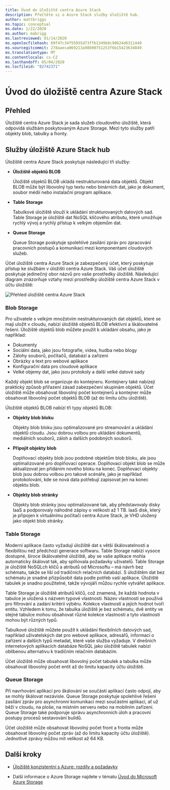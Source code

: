 ```yaml
---
title: Úvod do úložiště centra Azure Stack
description: Přečtěte si o Azure Stack služby úložiště hub.
author: mattbriggs
ms.topic: conceptual
ms.date: 1/22/2020
ms.author: mabrigg
ms.lastreviewed: 01/14/2020
ms.openlocfilehash: 69f47c34f55935d73ffb1349b8c90624d6311449
ms.sourcegitcommit: 278aaeca069213a98b90751253f6b15423634849
ms.translationtype: MT
ms.contentlocale: cs-CZ
ms.lasthandoff: 05/04/2020
ms.locfileid: "82742371"
---
```

# <a name="introduction-to-azure-stack-hub-storage"></a>Úvod do úložiště centra Azure Stack

## <a name="overview"></a>Přehled

Úložiště centra Azure Stack je sada služeb cloudového úložiště, která odpovídá službám poskytovaným Azure Storage. Mezi tyto služby patří objekty blob, tabulky a fronty.

## <a name="azure-stack-hub-storage-services"></a>Služby úložiště Azure Stack hub

Úložiště centra Azure Stack poskytuje následující tři služby:

- **Úložiště objektů BLOB**

    Úložiště objektů BLOB ukládá nestrukturovaná data objektů. Objekt BLOB může být libovolný typ textu nebo binárních dat, jako je dokument, soubor médií nebo instalační program aplikace.

- **Table Storage**

    Tabulkové úložiště slouží k ukládání strukturovaných datových sad. Table Storage je úložiště dat NoSQL klíčového atributu, které umožňuje rychlý vývoj a rychlý přístup k velkým objemům dat.

- **Queue Storage**

    Queue Storage poskytuje spolehlivé zasílání zpráv pro zpracování pracovních postupů a komunikaci mezi komponentami cloudových služeb.

Účet úložiště centra Azure Stack je zabezpečený účet, který poskytuje přístup ke službám v úložišti centra Azure Stack. Váš účet úložiště poskytuje jedinečný obor názvů pro vaše prostředky úložiště. Následující diagram znázorňuje vztahy mezi prostředky úložiště centra Azure Stack v účtu úložiště:

![Přehled úložiště centra Azure Stack](media/azure-stack-storage-overview/azurestackstorageoverview.svg)

### <a name="blob-storage"></a>Blob Storage

Pro uživatele s velkým množstvím nestrukturovaných dat objektů, které se mají uložit v cloudu, nabízí úložiště objektů BLOB efektivní a škálovatelné řešení. Úložiště objektů blob můžete použít k ukládání obsahu, jako je například:

- Dokumenty
- Sociální data, jako jsou fotografie, videa, hudba nebo blogy
- Zálohy souborů, počítačů, databází a zařízení
- Obrázky a text pro webové aplikace
- Konfigurační data pro cloudové aplikace
- Velké objemy dat, jako jsou protokoly a další velké datové sady

Každý objekt blob se organizuje do kontejneru. Kontejnery také nabízejí praktický způsob přiřazení zásad zabezpečení skupinám objektů. Účet úložiště může obsahovat libovolný počet kontejnerů a kontejner může obsahovat libovolný počet objektů BLOB (až do limitu účtu úložiště).

Úložiště objektů BLOB nabízí tři typy objektů BLOB:

- **Objekty blob bloku**

    Objekty blob bloku jsou optimalizované pro streamování a ukládání objektů cloudu. Jsou dobrou volbou pro ukládání dokumentů, mediálních souborů, záloh a dalších podobných souborů.

- **Připojit objekty blob**

    Doplňovací objekty blob jsou podobné objektům blob bloku, ale jsou optimalizované pro doplňovací operace. Doplňovací objekt blob se může aktualizovat jen přidáním nového bloku na konec. Doplňovací objekty blob jsou dobrou volbou pro takové scénáře, jako je například protokolování, kde se nová data potřebují zapisovat jen na konec objektu blob.

- **Objekty blob stránky**

    Objekty blob stránky jsou optimalizované tak, aby představovaly disky IaaS a podporovaly náhodné zápisy o velikosti až 1 TB. IaaS disk, který je připojen k virtuálnímu počítači centra Azure Stack, je VHD uložený jako objekt blob stránky.

### <a name="table-storage"></a>Table Storage

Moderní aplikace často vyžadují úložiště dat s větší škálovatelností a flexibilitou než předchozí generace softwaru. Table Storage nabízí vysoce dostupné, široce škálovatelné úložiště, aby se vaše aplikace mohla automaticky škálovat tak, aby splňovala požadavky uživatelů. Table Storage je úložiště NoSQLch klíčů a atributů od Microsoftu – má návrh bez schématu, takže se liší od tradičních relačních databází. S úložištěm dat bez schématu je snadné přizpůsobit data podle potřeb vaší aplikace. Úložiště tabulek je snadno použitelné, takže vývojáři můžou rychle vytvářet aplikace.

Table Storage je úložiště atributů klíčů, což znamená, že každá hodnota v tabulce je uložená s názvem typové vlastnosti. Název vlastnosti se používá pro filtrování a zadání kritérií výběru. Kolekce vlastností a jejich hodnot tvoří entitu. Vzhledem k tomu, že tabulka úložiště je bez schématu, dvě entity ve stejné tabulce mohou obsahovat různé kolekce vlastností a tyto vlastnosti mohou být různých typů.

Tabulkové úložiště můžete použít k ukládání flexibilních datových sad, například uživatelských dat pro webové aplikace, adresářů, informací o zařízení a dalších typů metadat, které vaše služba vyžaduje. V dnešních internetových aplikacích databáze NoSQL jako úložiště tabulek nabízí oblíbenou alternativu k tradičním relačním databázím.

Účet úložiště může obsahovat libovolný počet tabulek a tabulka může obsahovat libovolný počet entit až do limitu kapacity účtu úložiště.

### <a name="queue-storage"></a>Queue Storage

Při navrhování aplikací pro škálování se součásti aplikací často odpojí, aby se mohly škálovat nezávisle. Queue Storage poskytuje spolehlivé řešení zasílání zpráv pro asynchronní komunikaci mezi součástmi aplikací, ať už běží v cloudu, na ploše, na místním serveru nebo na mobilním zařízení. Queue Storage také podporuje správu asynchronních úloh a pracovní postupy procesů sestavování buildů.

Účet úložiště může obsahovat libovolný počet front a fronta může obsahovat libovolný počet zpráv (až do limitu kapacity účtu úložiště). Jednotlivé zprávy můžou mít velikost až 64 KB.

## <a name="next-steps"></a>Další kroky

- [Úložiště konzistentní s Azure: rozdíly a požadavky](azure-stack-acs-differences.md)

- Další informace o Azure Storage najdete v tématu [Úvod do Microsoft Azure Storage](/azure/storage/common/storage-introduction)
